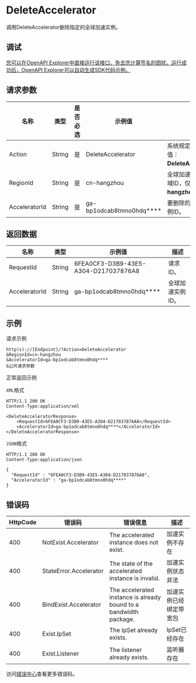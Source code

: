 # DeleteAccelerator

调用DeleteAccelerator删除指定的全球加速实例。

## 调试

[您可以在OpenAPI Explorer中直接运行该接口，免去您计算签名的困扰。运行成功后，OpenAPI Explorer可以自动生成SDK代码示例。](https://api.aliyun.com/#product=Ga&api=DeleteAccelerator&type=RPC&version=2019-11-20)

## 请求参数

|名称|类型|是否必选|示例值|描述|
|--|--|----|---|--|
|Action|String|是|DeleteAccelerator|系统规定参数。取值：**DeleteAccelerator**。 |
|RegionId|String|是|cn-hangzhou|全球加速实例所属地域ID，仅取值**cn-hangzhou**。 |
|AcceleratorId|String|是|ga-bp1odcab8tmno0hdq\*\*\*\*|要删除的全球加速实例ID。 |

## 返回数据

|名称|类型|示例值|描述|
|--|--|---|--|
|RequestId|String|6FEA0CF3-D3B9-43E5-A304-D217037876A8|请求ID。 |
|AcceleratorId|String|ga-bp1odcab8tmno0hdq\*\*\*\*|全球加速实例ID。 |

## 示例

请求示例

```
http(s)://[Endpoint]/?Action=DeleteAccelerator
&RegionId=cn-hangzhou
&AcceleratorId=ga-bp1odcab8tmno0hdq****
&公共请求参数
```

正常返回示例

`XML`格式

```
HTTP/1.1 200 OK
Content-Type:application/xml

<DeleteAcceleratorResponse>
    <RequestId>6FEA0CF3-D3B9-43E5-A304-D217037876A8</RequestId>
    <AcceleratorId>ga-bp1odcab8tmno0hdq****</AcceleratorId>
</DeleteAcceleratorResponse>
```

`JSON`格式

```
HTTP/1.1 200 OK
Content-Type:application/json

{
  "RequestId" : "6FEA0CF3-D3B9-43E5-A304-D217037876A8",
  "AcceleratorId" : "ga-bp1odcab8tmno0hdq****"
}
```

## 错误码

|HttpCode|错误码|错误信息|描述|
|--------|---|----|--|
|400|NotExist.Accelerator|The accelerated instance does not exist.|加速实例不存在|
|400|StateError.Accelerator|The state of the accelerated instance is invalid.|加速实例状态非法|
|400|BindExist.Accelerator|The accelerated instance is already bound to a bandwidth package.|加速实例已经绑定带宽包|
|400|Exist.IpSet|The IpSet already exists.|IpSet已经存在|
|400|Exist.Listener|The listener already exists.|监听器存在|

访问[错误中心](https://error-center.alibabacloud.com/status/product/Ga)查看更多错误码。

